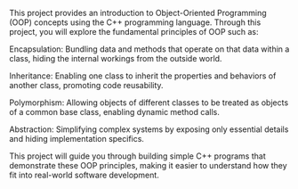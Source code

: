 This project provides an introduction to Object-Oriented Programming (OOP) concepts using the C++ programming language. Through this project, you will explore the fundamental principles of OOP such as:

Encapsulation: Bundling data and methods that operate on that data within a class, hiding the internal workings from the outside world.

Inheritance: Enabling one class to inherit the properties and behaviors of another class, promoting code reusability.

Polymorphism: Allowing objects of different classes to be treated as objects of a common base class, enabling dynamic method calls.

Abstraction: Simplifying complex systems by exposing only essential details and hiding implementation specifics.

This project will guide you through building simple C++ programs that demonstrate these OOP principles, making it easier to understand how they fit into real-world software development.
